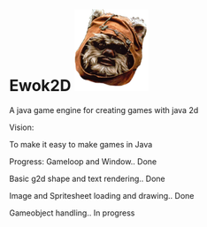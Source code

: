 # Ewok2D ![Ewok <3](https://github.com/SquirrelEmpire/Ewok/blob/master/Ewok%20face.png)
A java game engine for creating games with java 2d

Vision:

To make it easy to make games in Java

Progress:
Gameloop and Window.. Done

Basic g2d shape and text rendering.. Done 

Image and Spritesheet loading and drawing.. Done

Gameobject handling.. In progress


